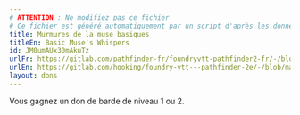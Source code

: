 ```yaml
---
# ATTENTION : Ne modifiez pas ce fichier
# Ce fichier est généré automatiquement par un script d'après les données du module Foundry VTT officiel et de sa traduction
title: Murmures de la muse basiques
titleEn: Basic Muse's Whispers
id: JM0umAUx30mAkuTz
urlFr: https://gitlab.com/pathfinder-fr/foundryvtt-pathfinder2-fr/-/blob/master/data/feats/JM0umAUx30mAkuTz.htm
urlEn: https://gitlab.com/hooking/foundry-vtt---pathfinder-2e/-/blob/master/packs/data/feats.db/basic-muse-s-whispers.json
layout: dons
---
```

Vous gagnez un don de barde de niveau 1 ou 2.
